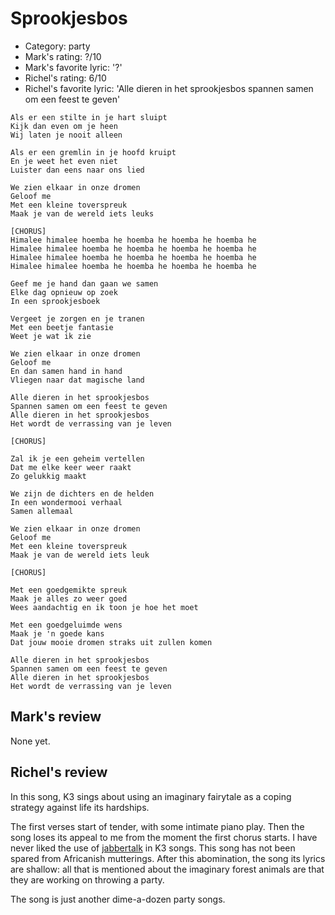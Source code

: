 # Sprookjesbos

 * Category: party
 * Mark's rating: ?/10
 * Mark's favorite lyric: '?'
 * Richel's rating: 6/10
 * Richel's favorite lyric: 'Alle dieren in het sprookjesbos spannen samen om een feest te geven'

```
Als er een stilte in je hart sluipt
Kijk dan even om je heen
Wij laten je nooit alleen

Als er een gremlin in je hoofd kruipt
En je weet het even niet
Luister dan eens naar ons lied

We zien elkaar in onze dromen
Geloof me
Met een kleine toverspreuk
Maak je van de wereld iets leuks

[CHORUS]
Himalee himalee hoemba he hoemba he hoemba he hoemba he
Himalee himalee hoemba he hoemba he hoemba he hoemba he
Himalee himalee hoemba he hoemba he hoemba he hoemba he
Himalee himalee hoemba he hoemba he hoemba he hoemba he

Geef me je hand dan gaan we samen
Elke dag opnieuw op zoek
In een sprookjesboek

Vergeet je zorgen en je tranen
Met een beetje fantasie
Weet je wat ik zie

We zien elkaar in onze dromen
Geloof me
En dan samen hand in hand
Vliegen naar dat magische land

Alle dieren in het sprookjesbos
Spannen samen om een feest te geven
Alle dieren in het sprookjesbos
Het wordt de verrassing van je leven

[CHORUS]

Zal ik je een geheim vertellen
Dat me elke keer weer raakt
Zo gelukkig maakt

We zijn de dichters en de helden
In een wondermooi verhaal
Samen allemaal

We zien elkaar in onze dromen
Geloof me
Met een kleine toverspreuk
Maak je van de wereld iets leuk

[CHORUS]

Met een goedgemikte spreuk
Maak je alles zo weer goed
Wees aandachtig en ik toon je hoe het moet

Met een goedgeluimde wens
Maak je 'n goede kans
Dat jouw mooie dromen straks uit zullen komen

Alle dieren in het sprookjesbos
Spannen samen om een feest te geven
Alle dieren in het sprookjesbos
Het wordt de verrassing van je leven

```

## Mark's review

None yet.

## Richel's review

In this song, K3 sings about using an imaginary fairytale as a coping strategy against
life its hardships.

The first verses start of tender, with some intimate piano play. Then the song loses
its appeal to me from the moment the first chorus starts. 
I have never liked the use of [jabbertalk](Jabbertalk.md) in K3 songs. This song has not been
spared from Africanish mutterings. After this abomination, the song its lyrics are shallow:
all that is mentioned about the imaginary forest animals are that they are
working on throwing a party. 

The song is just another dime-a-dozen party songs.
